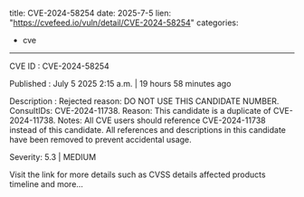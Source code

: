  
title: CVE-2024-58254
date: 2025-7-5
lien: "https://cvefeed.io/vuln/detail/CVE-2024-58254"
categories:
  - cve
---

CVE ID : CVE-2024-58254

Published :  July 5
2025
2:15 a.m. | 19 hours
58 minutes ago

Description : Rejected reason: DO NOT USE THIS CANDIDATE NUMBER. ConsultIDs: CVE-2024-11738. Reason: This candidate is a duplicate of CVE-2024-11738. Notes: All CVE users should reference CVE-2024-11738 instead of this candidate. All references and descriptions in this candidate have been removed to prevent accidental usage.

Severity: 5.3 | MEDIUM

Visit the link for more details
such as CVSS details
affected products
timeline
and more...
